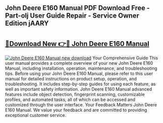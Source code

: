 ## John Deere E160 Manual PDF Download Free - Part-olj User Guide Repair - Service Owner Edition jAARY

# <h2><a href="http://bc94997.oget.top/?id=John+Deere+E160+Manual">🔗Download New 👉🔴 John Deere E160 Manual</a></h2>

[![John Deere E160 Manual new download](https://i.imgur.com/5g1atiW.png)](http://bc94997.oget.top/?id=John+Deere+E160+Manual)
Your Comprehensive Guide This user manual provides a complete overview of your new John Deere E160 Manual, including installation, operation, maintenance, and troubleshooting tips. Before using your John Deere E160 Manual, please refer to this user manual for detailed instructions on product setup, operation, and troubleshooting. It includes step-by-step guides for using each feature, as well as important safety information. John Deere E160 Manual advanced features include object detection, fingerprint scanning, customizable profiles, and automated tasks, all of which can be accessed and customized through the user interface. Your Feedback Matters John Deere E160 Manual. We value your feedback and are committed to providing exceptional customer service.
